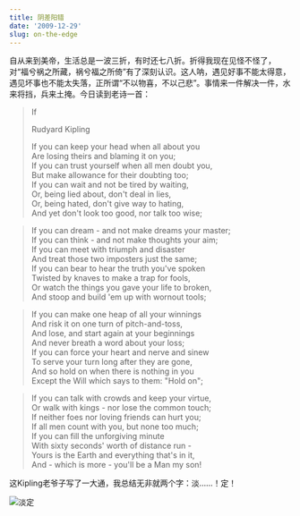 ```yaml
---
title: 阴差阳错
date: '2009-12-29'
slug: on-the-edge
---
```


自从来到美帝，生活总是一波三折，有时还七八折。折得我现在见怪不怪了，对“福兮祸之所藏，祸兮福之所倚”有了深刻认识。这人呐，遇见好事不能太得意，遇见坏事也不能太失落，正所谓“不以物喜，不以己悲”。事情来一件解决一件，水来将挡，兵来土掩。今日读到老诗一首：

> If
> 
> Rudyard Kipling
> 
> If you can keep your head when all about you  
Are losing theirs and blaming it on you;  
If you can trust yourself when all men doubt you,  
But make allowance for their doubting too;  
If you can wait and not be tired by waiting,  
Or, being lied about, don't deal in lies,  
Or, being hated, don't give way to hating,  
And yet don't look too good, nor talk too wise;

> If you can dream - and not make dreams your master;  
If you can think - and not make thoughts your aim;  
If you can meet with triumph and disaster  
And treat those two imposters just the same;  
If you can bear to hear the truth you've spoken  
Twisted by knaves to make a trap for fools,  
Or watch the things you gave your life to broken,  
And stoop and build 'em up with wornout tools;  

> If you can make one heap of all your winnings  
And risk it on one turn of pitch-and-toss,  
And lose, and start again at your beginnings  
And never breath a word about your loss;  
If you can force your heart and nerve and sinew  
To serve your turn long after they are gone,  
And so hold on when there is nothing in you  
Except the Will which says to them: "Hold on";

> If you can talk with crowds and keep your virtue,  
Or walk with kings - nor lose the common touch;  
If neither foes nor loving friends can hurt you;  
If all men count with you, but none too much;  
If you can fill the unforgiving minute  
With sixty seconds' worth of distance run -  
Yours is the Earth and everything that's in it,  
And - which is more - you'll be a Man my son!

这Kipling老爷子写了一大通，我总结无非就两个字：淡……！定！

![淡定](https://db.yihui.org/imgur/2R9iyPv.jpg)
